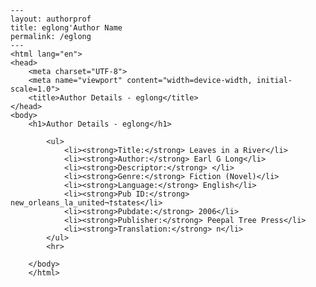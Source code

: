 
    ---
    layout: authorprof
    title: eglong'Author Name 
    permalink: /eglong
    ---
    <html lang="en">
    <head>
        <meta charset="UTF-8">
        <meta name="viewport" content="width=device-width, initial-scale=1.0">
        <title>Author Details - eglong</title>
    </head>
    <body>
        <h1>Author Details - eglong</h1>
        
            <ul>
                <li><strong>Title:</strong> Leaves in a River</li>
                <li><strong>Author:</strong> Earl G Long</li>
                <li><strong>Descriptor:</strong> </li>
                <li><strong>Genre:</strong> Fiction (Novel)</li>
                <li><strong>Language:</strong> English</li>
                <li><strong>Pub ID:</strong> new_orleans_la_united¬†states</li>
                <li><strong>Pubdate:</strong> 2006</li>
                <li><strong>Publisher:</strong> Peepal Tree Press</li>
                <li><strong>Translation:</strong> n</li>
            </ul>
            <hr>
            
        </body>
        </html>
        